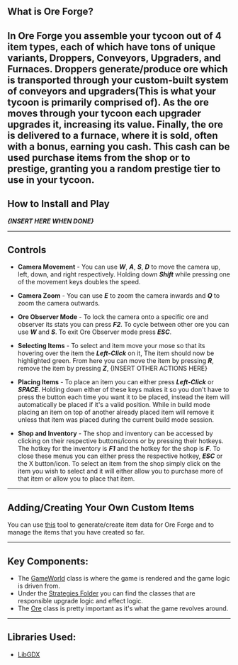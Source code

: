 
## What is Ore Forge? 

In Ore Forge you assemble your tycoon out of 4 item types, each of which have tons of unique variants,
**Droppers, Conveyors, Upgraders, and Furnaces**. Droppers generate/produce ore which is transported through your
custom-built system of conveyors and upgraders(This is what your tycoon is primarily comprised of). As the ore moves
through your tycoon each upgrader upgrades it, increasing its value. Finally, the ore is delivered to a furnace, where
it is sold, often with a bonus, earning you cash. This cash can be used purchase items from the shop or to prestige,
granting you a random prestige tier to use in your tycoon. 
---

## How to Install and Play

_**{INSERT HERE WHEN DONE}**_

---


## Controls
* **Camera Movement** - You can use _**W**_, _**A**_, _**S**_, _**D**_ to move the camera up, left, down, and right respectively. Holding down _**Shift**_ while 
pressing one of the movement keys doubles the speed.
 

* **Camera Zoom** - You can use _**E**_ to zoom the camera inwards and _**Q**_ to zoom the camera outwards.
 

* **Ore Observer Mode** - To lock the camera onto a specific ore and observer its stats you can press _**F2**_. To cycle between other ore you can
use _**W**_ and _**S**_. To exit Ore Observer mode press _**ESC**_.
 

* **Selecting Items** - To select and item move your mose so that its hovering over the item the _**Left-Click**_ on it, The item should now
be highlighted green. From here you can move the item by pressing _**R**_, remove the item by pressing _**Z**_, {INSERT OTHER ACTIONS HERE}
 

* **Placing Items** - To place an item you can either press _**Left-Click**_ or _**SPACE**_. Holding down either of these keys
makes it so you don't have to press the button each time you want it to be placed, instead the item will automatically be placed if it's a valid position.
While in build mode placing an item on top of another already placed item will remove it unless that item was placed during the current build mode session.

 
* **Shop and Inventory** - The shop and inventory can be accessed by clicking on their respective buttons/icons or by pressing their hotkeys.
The hotkey for the inventory is _**F1**_ and the hotkey for the shop is _**F**_. To close these menus you can either press the respective hotkey, _**ESC**_ or
the X button/icon. To select an item from the shop simply click on the item you wish to select and it will either allow you to purchase more of that item
or allow you to place that item.

---
## Adding/Creating Your Own Custom Items
You can use [this](https://github.com/NathanUlmen/OreForge-Item-Json-Generator) tool to generate/create item data for Ore Forge and to manage the items that you have created so far.

---
## Key Components:
* The [GameWorld](https://github.com/NathanUlmen/OreForge/blob/main/core/src/main/java/ore/forge/Screens/GameWorld.java) class is where the game is rendered and the game logic is driven from.
* Under the [Strategies Folder](https://github.com/NathanUlmen/OreForge/tree/main/core/src/main/java/ore/forge/Strategies) you can find the classes that are responsible upgrade logic and effect logic.
* The [Ore](https://github.com/NathanUlmen/OreForge/blob/main/core/src/main/java/ore/forge/Ore.java) class is pretty important as it's what the game revolves around. 

---
## Libraries Used:
* [LibGDX](https://github.com/libgdx/libgdx)


